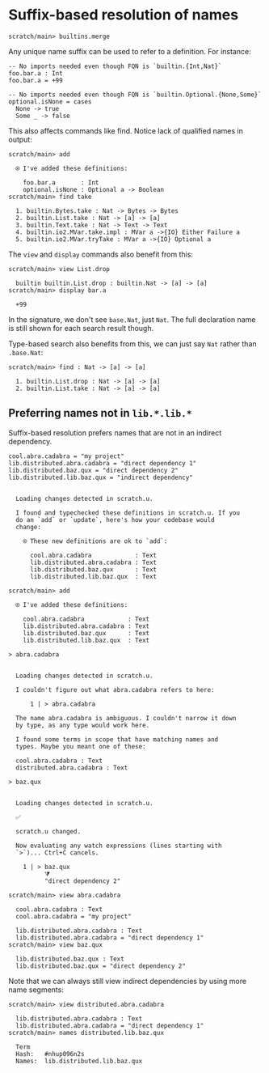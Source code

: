 # Suffix-based resolution of names

``` ucm :hide
scratch/main> builtins.merge
```

Any unique name suffix can be used to refer to a definition. For instance:

``` unison :hide
-- No imports needed even though FQN is `builtin.{Int,Nat}`
foo.bar.a : Int
foo.bar.a = +99

-- No imports needed even though FQN is `builtin.Optional.{None,Some}`
optional.isNone = cases
  None -> true
  Some _ -> false
```

This also affects commands like find. Notice lack of qualified names in output:

``` ucm
scratch/main> add

  ⍟ I've added these definitions:

    foo.bar.a       : Int
    optional.isNone : Optional a -> Boolean
scratch/main> find take

  1. builtin.Bytes.take : Nat -> Bytes -> Bytes
  2. builtin.List.take : Nat -> [a] -> [a]
  3. builtin.Text.take : Nat -> Text -> Text
  4. builtin.io2.MVar.take.impl : MVar a ->{IO} Either Failure a
  5. builtin.io2.MVar.tryTake : MVar a ->{IO} Optional a
```

The `view` and `display` commands also benefit from this:

``` ucm
scratch/main> view List.drop

  builtin builtin.List.drop : builtin.Nat -> [a] -> [a]
scratch/main> display bar.a

  +99
```

In the signature, we don't see `base.Nat`, just `Nat`. The full declaration name is still shown for each search result though.

Type-based search also benefits from this, we can just say `Nat` rather than `.base.Nat`:

``` ucm
scratch/main> find : Nat -> [a] -> [a]

  1. builtin.List.drop : Nat -> [a] -> [a]
  2. builtin.List.take : Nat -> [a] -> [a]
```

## Preferring names not in `lib.*.lib.*`

Suffix-based resolution prefers names that are not in an indirect dependency.

``` unison
cool.abra.cadabra = "my project"
lib.distributed.abra.cadabra = "direct dependency 1"
lib.distributed.baz.qux = "direct dependency 2"
lib.distributed.lib.baz.qux = "indirect dependency"
```

``` ucm :added-by-ucm

  Loading changes detected in scratch.u.

  I found and typechecked these definitions in scratch.u. If you
  do an `add` or `update`, here's how your codebase would
  change:

    ⍟ These new definitions are ok to `add`:
    
      cool.abra.cadabra            : Text
      lib.distributed.abra.cadabra : Text
      lib.distributed.baz.qux      : Text
      lib.distributed.lib.baz.qux  : Text
```

``` ucm
scratch/main> add

  ⍟ I've added these definitions:

    cool.abra.cadabra            : Text
    lib.distributed.abra.cadabra : Text
    lib.distributed.baz.qux      : Text
    lib.distributed.lib.baz.qux  : Text
```

``` unison :error
> abra.cadabra
```

``` ucm :added-by-ucm

  Loading changes detected in scratch.u.

  I couldn't figure out what abra.cadabra refers to here:

      1 | > abra.cadabra

  The name abra.cadabra is ambiguous. I couldn't narrow it down
  by type, as any type would work here.

  I found some terms in scope that have matching names and
  types. Maybe you meant one of these:

  cool.abra.cadabra : Text
  distributed.abra.cadabra : Text
```

``` unison
> baz.qux
```

``` ucm :added-by-ucm

  Loading changes detected in scratch.u.

  ✅

  scratch.u changed.

  Now evaluating any watch expressions (lines starting with
  `>`)... Ctrl+C cancels.

    1 | > baz.qux
          ⧩
          "direct dependency 2"
```

``` ucm
scratch/main> view abra.cadabra

  cool.abra.cadabra : Text
  cool.abra.cadabra = "my project"

  lib.distributed.abra.cadabra : Text
  lib.distributed.abra.cadabra = "direct dependency 1"
scratch/main> view baz.qux

  lib.distributed.baz.qux : Text
  lib.distributed.baz.qux = "direct dependency 2"
```

Note that we can always still view indirect dependencies by using more name segments:

``` ucm
scratch/main> view distributed.abra.cadabra

  lib.distributed.abra.cadabra : Text
  lib.distributed.abra.cadabra = "direct dependency 1"
scratch/main> names distributed.lib.baz.qux

  Term
  Hash:   #nhup096n2s
  Names:  lib.distributed.lib.baz.qux
```
